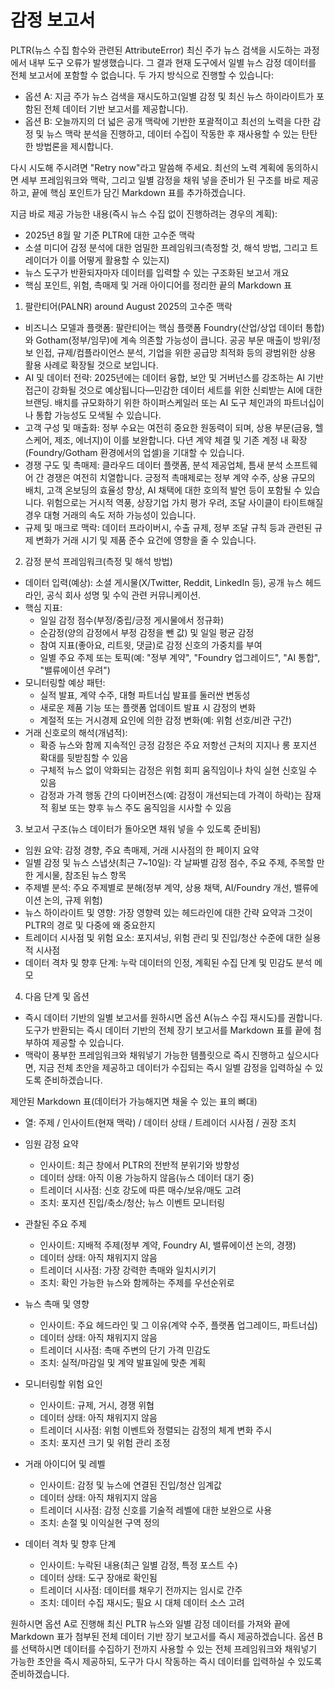 # 감정 보고서

PLTR(뉴스 수집 함수와 관련된 AttributeError) 최신 주가 뉴스 검색을 시도하는 과정에서 내부 도구 오류가 발생했습니다. 그 결과 현재 도구에서 일별 뉴스 감정 데이터를 전체 보고서에 포함할 수 없습니다. 두 가지 방식으로 진행할 수 있습니다:

- 옵션 A: 지금 주가 뉴스 검색을 재시도하고(일별 감정 및 최신 뉴스 하이라이트가 포함된 전체 데이터 기반 보고서를 제공합니다).
- 옵션 B: 오늘까지의 더 넓은 공개 맥락에 기반한 포괄적이고 최선의 노력을 다한 감정 및 뉴스 맥락 분석을 진행하고, 데이터 수집이 작동한 후 재사용할 수 있는 탄탄한 방법론을 제시합니다.

다시 시도해 주시려면 "Retry now"라고 말씀해 주세요. 최선의 노력 계획에 동의하시면 세부 프레임워크와 맥락, 그리고 일별 감정을 채워 넣을 준비가 된 구조를 바로 제공하고, 끝에 핵심 포인트가 담긴 Markdown 표를 추가하겠습니다.

지금 바로 제공 가능한 내용(즉시 뉴스 수집 없이 진행하려는 경우의 계획):
- 2025년 8월 말 기준 PLTR에 대한 고수준 맥락
- 소셜 미디어 감정 분석에 대한 엄밀한 프레임워크(측정할 것, 해석 방법, 그리고 트레이더가 이를 어떻게 활용할 수 있는지)
- 뉴스 도구가 반환되자마자 데이터를 입력할 수 있는 구조화된 보고서 개요
- 핵심 포인트, 위험, 촉매제 및 거래 아이디어를 정리한 끝의 Markdown 표

1) 팔란티어(PALNR) around August 2025의 고수준 맥락
- 비즈니스 모델과 플랫폼: 팔란티어는 핵심 플랫폼 Foundry(산업/상업 데이터 통합)와 Gotham(정부/임무)에 계속 의존할 가능성이 큽니다. 공공 부문 매출이 방위/정보 인접, 규제/컴플라이언스 분석, 기업을 위한 공급망 최적화 등의 광범위한 상용 활용 사례로 확장될 것으로 보입니다.
- AI 및 데이터 전략: 2025년에는 데이터 융합, 보안 및 거버넌스를 강조하는 AI 기반 접근이 강화될 것으로 예상됩니다—민감한 데이터 세트를 위한 신뢰받는 AI에 대한 브랜딩. 배치를 규모화하기 위한 하이퍼스케일러 또는 AI 도구 체인과의 파트너십이나 통합 가능성도 모색될 수 있습니다.
- 고객 구성 및 매출화: 정부 수요는 여전히 중요한 원동력이 되며, 상용 부문(금융, 헬스케어, 제조, 에너지)이 이를 보완합니다. 다년 계약 체결 및 기존 계정 내 확장(Foundry/Gotham 환경에서의 업셀)을 기대할 수 있습니다.
- 경쟁 구도 및 촉매제: 클라우드 데이터 플랫폼, 분석 제공업체, 틈새 분석 소프트웨어 간 경쟁은 여전히 치열합니다. 긍정적 촉매제로는 정부 계약 수주, 상용 규모의 배치, 고객 온보딩의 효율성 향상, AI 채택에 대한 호의적 발언 등이 포함될 수 있습니다. 위험으로는 거시적 역풍, 상장기업 가치 평가 우려, 조달 사이클이 타이트해질 경우 대형 거래의 속도 저하 가능성이 있습니다.
- 규제 및 매크로 맥락: 데이터 프라이버시, 수출 규제, 정부 조달 규칙 등과 관련된 규제 변화가 거래 시기 및 제품 준수 요건에 영향을 줄 수 있습니다.

2) 감정 분석 프레임워크(측정 및 해석 방법)
- 데이터 입력(예상): 소셜 게시물(X/Twitter, Reddit, LinkedIn 등), 공개 뉴스 헤드라인, 공식 회사 성명 및 수익 관련 커뮤니케이션.
- 핵심 지표:
  - 일일 감정 점수(부정/중립/긍정 게시물에서 정규화)
  - 순감정(양의 감정에서 부정 감정을 뺀 값) 및 일일 평균 감정
  - 참여 지표(좋아요, 리트윗, 댓글)로 감정 신호의 가중치를 부여
  - 일별 주요 주제 또는 토픽(예: "정부 계약", "Foundry 업그레이드", "AI 통합", "밸류에이션 우려")
- 모니터링할 예상 패턴:
  - 실적 발표, 계약 수주, 대형 파트너십 발표를 둘러싼 변동성
  - 새로운 제품 기능 또는 플랫폼 업데이트 발표 시 감정의 변화
  - 계절적 또는 거시경제 요인에 의한 감정 변화(예: 위험 선호/비관 구간)
- 거래 신호로의 해석(개념적):
  - 확증 뉴스와 함께 지속적인 긍정 감정은 주요 저항선 근처의 지지나 롱 포지션 확대를 뒷받침할 수 있음
  - 구체적 뉴스 없이 악화되는 감정은 위험 회피 움직임이나 차익 실현 신호일 수 있음
  - 감정과 가격 행동 간의 다이버전스(예: 감정이 개선되는데 가격이 하락)는 잠재적 횡보 또는 향후 뉴스 주도 움직임을 시사할 수 있음

3) 보고서 구조(뉴스 데이터가 돌아오면 채워 넣을 수 있도록 준비됨)
- 임원 요약: 감정 경향, 주요 촉매제, 거래 시사점의 한 페이지 요약
- 일별 감정 및 뉴스 스냅샷(최근 7~10일): 각 날짜별 감정 점수, 주요 주제, 주목할 만한 게시물, 참조된 뉴스 항목
- 주제별 분석: 주요 주제별로 분해(정부 계약, 상용 채택, AI/Foundry 개선, 밸류에이션 논의, 규제 위험)
- 뉴스 하이라이트 및 영향: 가장 영향력 있는 헤드라인에 대한 간략 요약과 그것이 PLTR의 경로 및 다중에 왜 중요한지
- 트레이더 시사점 및 위험 요소: 포지셔닝, 위험 관리 및 진입/청산 수준에 대한 실용적 시사점
- 데이터 격차 및 향후 단계: 누락 데이터의 인정, 계획된 수집 단계 및 민감도 분석 메모

4) 다음 단계 및 옵션
- 즉시 데이터 기반의 일별 보고서를 원하시면 옵션 A(뉴스 수집 재시도)를 권합니다. 도구가 반환되는 즉시 데이터 기반의 전체 장기 보고서를 Markdown 표를 끝에 첨부하여 제공할 수 있습니다.
- 맥락이 풍부한 프레임워크와 채워넣기 가능한 템플릿으로 즉시 진행하고 싶으시다면, 지금 전체 초안을 제공하고 데이터가 수집되는 즉시 일별 감정을 입력하실 수 있도록 준비하겠습니다.

제안된 Markdown 표(데이터가 가능해지면 채울 수 있는 표의 뼈대)
- 열: 주제 / 인사이트(현재 맥락) / 데이터 상태 / 트레이더 시사점 / 권장 조치

- 임원 감정 요약
  - 인사이트: 최근 창에서 PLTR의 전반적 분위기와 방향성
  - 데이터 상태: 아직 이용 가능하지 않음(뉴스 데이터 대기 중)
  - 트레이더 시사점: 신호 강도에 따른 매수/보유/매도 고려
  - 조치: 포지션 진입/축소/청산; 뉴스 이벤트 모니터링

- 관찰된 주요 주제
  - 인사이트: 지배적 주제(정부 계약, Foundry AI, 밸류에이션 논의, 경쟁)
  - 데이터 상태: 아직 채워지지 않음
  - 트레이더 시사점: 가장 강력한 촉매와 일치시키기
  - 조치: 확인 가능한 뉴스와 함께하는 주제를 우선순위로

- 뉴스 촉매 및 영향
  - 인사이트: 주요 헤드라인 및 그 이유(계약 수주, 플랫폼 업그레이드, 파트너십)
  - 데이터 상태: 아직 채워지지 않음
  - 트레이더 시사점: 촉매 주변의 단기 가격 민감도
  - 조치: 실적/마감일 및 계약 발표일에 맞춘 계획

- 모니터링할 위험 요인
  - 인사이트: 규제, 거시, 경쟁 위협
  - 데이터 상태: 아직 채워지지 않음
  - 트레이더 시사점: 위험 이벤트와 정렬되는 감정의 체계 변화 주시
  - 조치: 포지션 크기 및 위험 관리 조정

- 거래 아이디어 및 레벨
  - 인사이트: 감정 및 뉴스에 연결된 진입/청산 임계값
  - 데이터 상태: 아직 채워지지 않음
  - 트레이더 시사점: 감정 신호를 기술적 레벨에 대한 보완으로 사용
  - 조치: 손절 및 이익실현 구역 정의

- 데이터 격차 및 향후 단계
  - 인사이트: 누락된 내용(최근 일별 감정, 특정 포스트 수)
  - 데이터 상태: 도구 장애로 확인됨
  - 트레이더 시사점: 데이터를 채우기 전까지는 임시로 간주
  - 조치: 데이터 수집 재시도; 필요 시 대체 데이터 소스 고려

원하시면 옵션 A로 진행해 최신 PLTR 뉴스와 일별 감정 데이터를 가져와 끝에 Markdown 표가 첨부된 전체 데이터 기반 장기 보고서를 즉시 제공하겠습니다. 옵션 B를 선택하시면 데이터를 수집하기 전까지 사용할 수 있는 전체 프레임워크와 채워넣기 가능한 초안을 즉시 제공하되, 도구가 다시 작동하는 즉시 데이터를 입력하실 수 있도록 준비하겠습니다.
